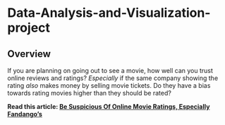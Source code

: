 # Data-Analysis-and-Visualization-project

## Overview

If you are planning on going out to see a movie, how well can you trust online reviews and ratings? *Especially* if the same company showing the rating *also* makes money by selling movie tickets. Do they have a bias towards rating movies higher than they should be rated?

**Read this article: [Be Suspicious Of Online Movie Ratings, Especially Fandango’s](http://fivethirtyeight.com/features/fandango-movies-ratings/)**
